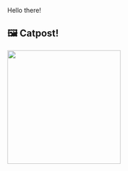 Hello there!



## 🖼️ Catpost!

<sub>
    <img src="https://cdn2.thecatapi.com/images/1d5eCMvEv.jpg" height="256">
</sub>

